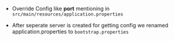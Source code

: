 * Override Config like **port** mentioning in ```
src/main/resources/application.properties ```

* After seperate server is created for getting config we renamed application.properties to ```bootstrap.properties```

